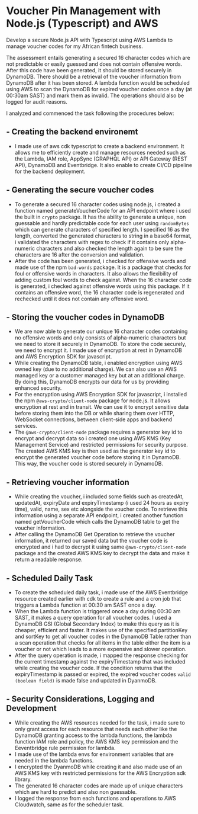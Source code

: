 # Voucher Pin Management with Node.js (Typescript) and AWS

Develop a secure Node.js API with Typescript using AWS Lambda to manage voucher codes for my African fintech business.

The assessment entails generating a secured 16 character codes which are not predictable or easily guessed and does not contain offensive words. After this code have been generated, it should be stored securely in DynamoDB. There should be a retrieval of the voucher information from DynamoDB after it has been stored.
A lambda function would be scheduled using AWS to scan the DynamoDB for expired voucher codes once a day (at 00:30am SAST) and mark them as invalid. The operations should also be logged for audit reasons.

I analyzed and commenced the task following the procedures below:


## - Creating the backend environemt
* I made use of aws cdk typescript to create a backend environment. It allows me to efficiently create and manage resources needed such as the Lambda, IAM role, AppSync (GRAPHQL API) or API Gateway (REST API), DynamoDB and Eventbridge. It also enable to create CI/CD pipeline for the backend deployment.


## - Generating the secure voucher codes
* To generate a secured 16 character codes using node.js, i created a function named generateVoucherCode for an API endpoint where i used the built in `crypto` package. It has the ability to generate a unique, non guessable and hardly predictable code for each user using `randomBytes` which can generate characters of specified length. I specified 16 as the length, converted the generated characters to string in a base64 format, i validated the characters with regex to check if it contains only alpha-numeric characters and also checked the length again to be sure the characters are 16 after the conversion and validation.
* After the code has been generated, i checked for offensive words and made use of the npm `bad-words` package. It is a package that checks for foul or offensive words in characters. It also allows the flexibility of adding custom foul words to check against. When the 16 character code is generated, i checked against offensive words using this package. If it contains an offensive word, the 16 character code is regenerated and rechecked until it does not contain any offensive word.


## - Storing the voucher codes in DynamoDB
* We are now able to generate our unique 16 character codes containing no offensive words and only consists of alpha-numeric characters but we need to store it securely in DynamoDB. To store the code securely, we need to encrypt it. I made use of encryption at rest in DynamoDB and AWS Encryption SDK for javascript.
* While creating the DynamoDB table, i enabled encryption using AWS owned key (due to no additional charge). We can also use an AWS managed key or a customer managed key but at an additional charge. By doing this, DynamoDB encrypts our data for us by providing enhanced security.
* For the encryption using AWS Encryption SDK for javascript, i installed the npm `@aws-crypto/client-node` package for node.js. It allows encryption at rest and in transit. We can use it to encrypt sensitive data before storing them into the DB or while sharing them over HTTP, WebSocket connections, between client-side apps and backend services.
* The `@aws-crypto/client-node` package requires a generator key id to encrypt and decrypt data so i created one using AWS KMS (Key Management Service) and restricted permissions for security purpose. The created AWS KMS key is then used as the generator key id to encrypt the generated voucher code before storing it in DynamoDB. This way, the voucher code is stored securely in DynamoDB.


## - Retrieving voucher information
* While creating the voucher, i included some fields such as createdAt, updatedAt, expiryDate and expiryTimestamp (i used 24 hours as expiry time), valid, name, sex etc alongside the voucher code. To retrieve this information using a separate API endpoint, i created another function named getVoucherCode which calls the DynamoDB table to get the voucher information.
* After calling the DynamoDB Get Operation to retrieve the voucher information, it returned our saved data but the voucher code is encrypted and i had to decrypt it using same `@aws-crypto/client-node` package and the created AWS KMS key to decrypt the data and make it return a readable response.


## - Scheduled Daily Task
* To create the scheduled daily task, i made use of the AWS Eventbridge resource created earlier with cdk to create a rule and a cron job that triggers a Lambda function at 00:30 am SAST once a day.
* When the Lambda function is triggered once a day during 00:30 am SAST, it makes a query operation for all voucher codes. I used a DynamoDB GSI (Global Secondary Index) to make this query as it is cheaper, efficient and faster. It makes use of the specified partitionKey and sortKey to get all voucher codes in the DynamoDB Table rather than a scan operation that checks for all items in the table either the item is a voucher or not which leads to a more expensive and slower operation.
* After the query operation is made, i mapped the response checking for the current timestamp against the expiryTimestamp that was included while creating the voucher code. If the condition returns that the expiryTimestamp is passed or expired, the expired voucher codes `valid (boolean field)` is made false and updated in DyanmoDB.


## - Security Considerations, Logging and Development
* While creating the AWS resources needed for the task, i made sure to only grant access for each resource that needs each other like the DynamoDB granting access to the lambda functions, the lambda function IAM role and policy, the AWS KMS key permission and the Eeventbridge rule permission for lambda.
* I made use of the lambda envs for environment variables that are needed in the lambda functions.
* I encrypted the DyanmoDB while creating it and also made use of an AWS KMS key with restricted permissions for the AWS Encryption sdk library.
* The generated 16 character codes are made up of unique characters which are hard to predict and also non guessable.
* I logged the response from each functions and operations to AWS Cloudwatch, same as for the scheduler task.

